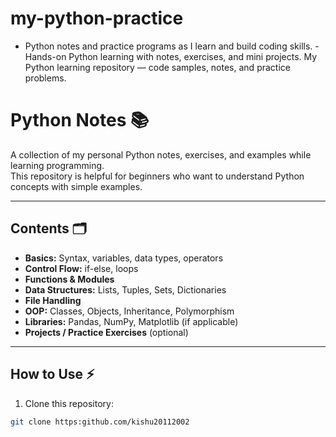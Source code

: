 # my-python-practice
- Python notes and practice programs as I learn and build coding skills.  - Hands-on Python learning with notes, exercises, and mini projects.  My Python learning repository — code samples, notes, and practice problems.

# Python Notes 📚

A collection of my personal Python notes, exercises, and examples while learning programming.  
This repository is helpful for beginners who want to understand Python concepts with simple examples.

---

## Contents 🗂️

- **Basics:** Syntax, variables, data types, operators
- **Control Flow:** if-else, loops
- **Functions & Modules**
- **Data Structures:** Lists, Tuples, Sets, Dictionaries
- **File Handling**
- **OOP:** Classes, Objects, Inheritance, Polymorphism
- **Libraries:** Pandas, NumPy, Matplotlib (if applicable)
- **Projects / Practice Exercises** (optional)

---

## How to Use ⚡

1. Clone this repository:
```bash
git clone https:github.com/kishu20112002 
